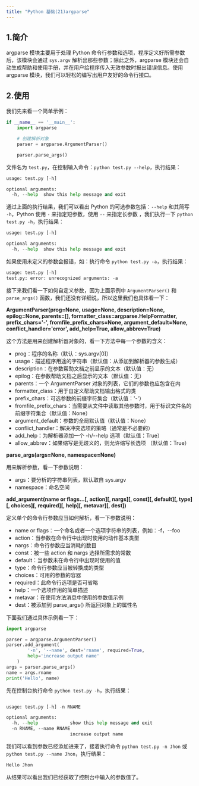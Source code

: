 ```yaml
---
title: "Python 基础(21)argparse"
---
```

## 1.简介

argparse 模块主要用于处理 Python 命令行参数和选项，程序定义好所需参数后，该模块会通过 `sys.argv` 解析出那些参数；除此之外，argparse 模块还会自动生成帮助和使用手册，并在用户给程序传入无效参数时报出错误信息。使用 argparse 模块，我们可以轻松的编写出用户友好的命令行接口。



## 2.使用

我们先来看一个简单示例：

```python
if __name__ == '__main__':
    import argparse

    # 创建解析对象
    parser = argparse.ArgumentParser()

    parser.parse_args()

```

文件名为 `test.py`，在控制输入命令：`python test.py --help`，执行结果：

```python
usage: test.py [-h]

optional arguments:
  -h, --help  show this help message and exit
```

通过上面的执行结果，我们可以看出 Python 的可选参数包括：`--help` 和其简写 `-h`，Python 使用 `-` 来指定短参数，使用 `--` 来指定长参数 ，我们执行一下 `python test.py -h`，执行结果：

```python
usage: test.py [-h]

optional arguments:
  -h, --help  show this help message and exit
```

如果使用未定义的参数会报错，如：执行命令 `python test.py -a`，执行结果：

```python
usage: test.py [-h]
test.py: error: unrecognized arguments: -a
```

接下来我们看一下如何自定义参数，因为上面示例中 `ArgumentParser()` 和 `parse_args()` 函数，我们还没有详细说，所以这里我们也具体看一下：

**ArgumentParser(prog=None, usage=None, description=None, epilog=None, parents=[], formatter_class=argparse.HelpFormatter, prefix_chars='-', fromfile_prefix_chars=None, argument_default=None, conflict_handler='error', add_help=True, allow_abbrev=True)**

这个方法是用来创建解析器对象的，看一下方法中每一个参数的含义：

- prog：程序的名称（默认：sys.argv[0]）
- usage：描述程序用途的字符串（默认值：从添加到解析器的参数生成）
- description：在参数帮助文档之前显示的文本（默认值：无）
- epilog：在参数帮助文档之后显示的文本（默认值：无）
- parents：一个 ArgumentParser 对象的列表，它们的参数也应包含在内
- formatter_class：用于自定义帮助文档输出格式的类
- prefix_chars：可选参数的前缀字符集合（默认值：'-'）
- fromfile_prefix_chars：当需要从文件中读取其他参数时，用于标识文件名的前缀字符集合（默认值：None）
- argument_default：参数的全局默认值（默认值：None）
- conflict_handler：解决冲突选项的策略（通常是不必要的）
- add_help：为解析器添加一个 -h/--help 选项（默认值：True）
- allow_abbrev：如果缩写是无歧义的，则允许缩写长选项 （默认值：True）

**parse_args(args=None, namespace=None)**

用来解析参数，看一下参数说明：

- args：要分析的字符串列表，默认取自 sys.argv
- namespace：命名空间

**add_argument(name or flags...[, action][, nargs][, const][, default][, type][, choices][, required][, help][, metavar][, dest])**

定义单个的命令行参数应当如何解析，看一下参数说明：

- name or flags：一个命名或者一个选项字符串的列表，例如：-f，--foo
- action：当参数在命令行中出现时使用的动作基本类型
- nargs：命令行参数应当消耗的数目
- const：被一些 action 和 nargs 选择所需求的常数
- default：当参数未在命令行中出现时使用的值
- type：命令行参数应当被转换成的类型
- choices：可用的参数的容器
- required：此命令行选项是否可省略
- help：一个选项作用的简单描述
- metavar：在使用方法消息中使用的参数值示例
- dest：被添加到 parse_args() 所返回对象上的属性名

下面我们通过具体示例看一下：

```python
import argparse

parser = argparse.ArgumentParser()
parser.add_argument(
        '-n', '--name', dest='rname', required=True,
        help='increase output name'
    )
args = parser.parse_args()
name = args.rname
print('Hello', name)
```

先在控制台执行命令 `python test.py -h`，执行结果：

```python

usage: test.py [-h] -n RNAME

optional arguments:
  -h, --help            show this help message and exit
  -n RNAME, --name RNAME
                        increase output name
```

我们可以看到参数已经添加进来了，接着执行命令 `python test.py -n Jhon` 或 `python test.py --name Jhon`，执行结果：

```python
Hello Jhon
```

从结果可以看出我们已经获取了控制台中输入的参数值了。